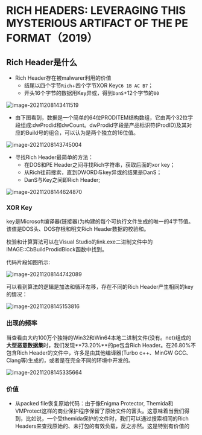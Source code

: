 # RICH HEADERS: LEVERAGING THIS MYSTERIOUS ARTIFACT OF THE PE FORMAT（2019）

## Rich Header是什么

- Rich Header存在被malwarer利用的价值
  - 结尾以四个字节`Rich`+四个字节XOR Key`C6 1B AC B7`；
  - 开头16个字节的数据用Key异或，得到`DanS`+12个字节的`00`

![image-20211208143411519](http://gavinl1b0223342.oss-cn-beijing.aliyuncs.com/img/image-20211208143411519.png)

- 由下图看到，数据是一个简单的64位PRODITEM结构数组，它由两个32位字段组成:dwProdid和dwCount。dwProdid字段是产品标识符(ProdID)及其对应的Build号的组合，可以认为是两个独立的16位值。

![image-20211208143745004](http://gavinl1b0223342.oss-cn-beijing.aliyuncs.com/img/image-20211208143745004.png)

- 寻找Rich Header最简单的方法：
  - 在DOS和PE Header之间寻找Rich字符串，获取后面的xor key；
  - 从Rich往前搜索，直到DWORD与key异或的结果是DanS；
  - DanS与Key之间即Rich Header;

![image-20211208144624870](http://gavinl1b0223342.oss-cn-beijing.aliyuncs.com/img/image-20211208144624870.png)

### XOR Key

key是Microsoft编译器(链接器)为构建的每个可执行文件生成的唯一的4字节值。该值是DOS头、DOS存根和明文Rich Header数据的校验和。

校验和计算算法可以在Visual Studio的link.exe二进制文件中的IMAGE::CbBuildProdidBlock函数中找到。

代码片段如图所示:

![image-20211208144742089](http://gavinl1b0223342.oss-cn-beijing.aliyuncs.com/img/image-20211208144742089.png)

可以看到算法的逻辑是加法和循环左移，存在不同的Rich Header产生相同的key的情况：

![image-20211208145153816](http://gavinl1b0223342.oss-cn-beijing.aliyuncs.com/img/image-20211208145153816.png)

### 出现的频率

当查看由大约100万个独特的Win32和Win64本地二进制文件(没有。net)组成的**大型恶意数据集**时，我们发现**73.20%**的pe包含Rich Header。在26.80%不包含Rich Header的文件中，许多是由其他编译器(Turbo c++、MinGW  GCC、Clang等)生成的，或者是在完全不同的环境中开发的。

![image-20211208145335664](http://gavinl1b0223342.oss-cn-beijing.aliyuncs.com/img/image-20211208145335664.png)

### 价值

- 从packed file恢复原始代码：由于像Enigma Protector,  Themida和VMProtect这样的商业保护程序保留了原始文件的富头。这意味着当我们得到，比如说，一个受themida保护的文件时，我们可以通过搜索相同的Rich Headers来查找原始的、未打包的有效负载，反之亦然。这是特别有价值的